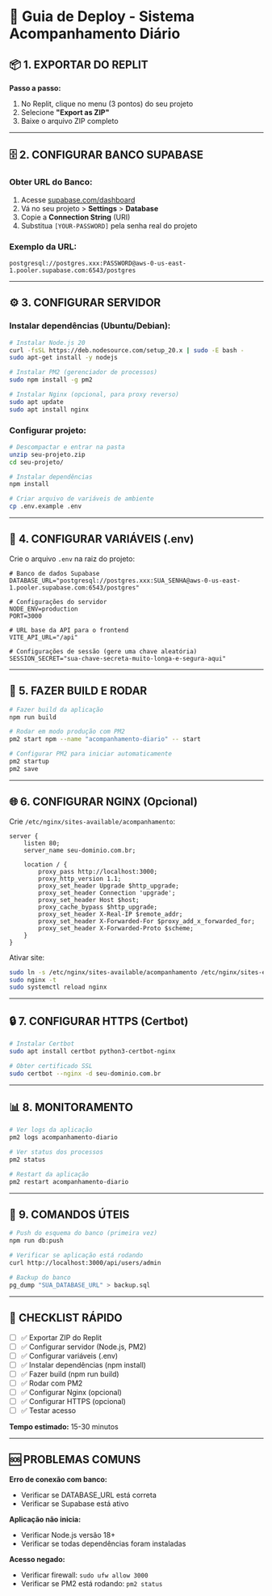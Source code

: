 # 🚀 Guia de Deploy - Sistema Acompanhamento Diário

## 📦 1. EXPORTAR DO REPLIT

**Passo a passo:**
1. No Replit, clique no menu (3 pontos) do seu projeto
2. Selecione **"Export as ZIP"**
3. Baixe o arquivo ZIP completo

---

## 🗄️ 2. CONFIGURAR BANCO SUPABASE

### Obter URL do Banco:
1. Acesse [supabase.com/dashboard](https://supabase.com/dashboard)
2. Vá no seu projeto > **Settings** > **Database**
3. Copie a **Connection String** (URI)
4. Substitua `[YOUR-PASSWORD]` pela senha real do projeto

### Exemplo da URL:
```
postgresql://postgres.xxx:PASSWORD@aws-0-us-east-1.pooler.supabase.com:6543/postgres
```

---

## ⚙️ 3. CONFIGURAR SERVIDOR

### Instalar dependências (Ubuntu/Debian):
```bash
# Instalar Node.js 20
curl -fsSL https://deb.nodesource.com/setup_20.x | sudo -E bash -
sudo apt-get install -y nodejs

# Instalar PM2 (gerenciador de processos)
sudo npm install -g pm2

# Instalar Nginx (opcional, para proxy reverso)
sudo apt update
sudo apt install nginx
```

### Configurar projeto:
```bash
# Descompactar e entrar na pasta
unzip seu-projeto.zip
cd seu-projeto/

# Instalar dependências
npm install

# Criar arquivo de variáveis de ambiente
cp .env.example .env
```

---

## 🔧 4. CONFIGURAR VARIÁVEIS (.env)

Crie o arquivo `.env` na raiz do projeto:

```env
# Banco de dados Supabase
DATABASE_URL="postgresql://postgres.xxx:SUA_SENHA@aws-0-us-east-1.pooler.supabase.com:6543/postgres"

# Configurações do servidor
NODE_ENV=production
PORT=3000

# URL base da API para o frontend
VITE_API_URL="/api"

# Configurações de sessão (gere uma chave aleatória)
SESSION_SECRET="sua-chave-secreta-muito-longa-e-segura-aqui"
```

---

## 🚀 5. FAZER BUILD E RODAR

```bash
# Fazer build da aplicação
npm run build

# Rodar em modo produção com PM2
pm2 start npm --name "acompanhamento-diario" -- start

# Configurar PM2 para iniciar automaticamente
pm2 startup
pm2 save
```

---

## 🌐 6. CONFIGURAR NGINX (Opcional)

Crie `/etc/nginx/sites-available/acompanhamento`:

```nginx
server {
    listen 80;
    server_name seu-dominio.com.br;

    location / {
        proxy_pass http://localhost:3000;
        proxy_http_version 1.1;
        proxy_set_header Upgrade $http_upgrade;
        proxy_set_header Connection 'upgrade';
        proxy_set_header Host $host;
        proxy_cache_bypass $http_upgrade;
        proxy_set_header X-Real-IP $remote_addr;
        proxy_set_header X-Forwarded-For $proxy_add_x_forwarded_for;
        proxy_set_header X-Forwarded-Proto $scheme;
    }
}
```

Ativar site:
```bash
sudo ln -s /etc/nginx/sites-available/acompanhamento /etc/nginx/sites-enabled/
sudo nginx -t
sudo systemctl reload nginx
```

---

## 🔒 7. CONFIGURAR HTTPS (Certbot)

```bash
# Instalar Certbot
sudo apt install certbot python3-certbot-nginx

# Obter certificado SSL
sudo certbot --nginx -d seu-dominio.com.br
```

---

## 📊 8. MONITORAMENTO

```bash
# Ver logs da aplicação
pm2 logs acompanhamento-diario

# Ver status dos processos
pm2 status

# Restart da aplicação
pm2 restart acompanhamento-diario
```

---

## 🔧 9. COMANDOS ÚTEIS

```bash
# Push do esquema do banco (primeira vez)
npm run db:push

# Verificar se aplicação está rodando
curl http://localhost:3000/api/users/admin

# Backup do banco
pg_dump "SUA_DATABASE_URL" > backup.sql
```

---

## 📝 CHECKLIST RÁPIDO

- [ ] ✅ Exportar ZIP do Replit
- [ ] ✅ Configurar servidor (Node.js, PM2)
- [ ] ✅ Configurar variáveis (.env)
- [ ] ✅ Instalar dependências (npm install)
- [ ] ✅ Fazer build (npm run build)
- [ ] ✅ Rodar com PM2
- [ ] ✅ Configurar Nginx (opcional)
- [ ] ✅ Configurar HTTPS (opcional)
- [ ] ✅ Testar acesso

**Tempo estimado:** 15-30 minutos

---

## 🆘 PROBLEMAS COMUNS

**Erro de conexão com banco:**
- Verificar se DATABASE_URL está correta
- Verificar se Supabase está ativo

**Aplicação não inicia:**
- Verificar Node.js versão 18+
- Verificar se todas dependências foram instaladas

**Acesso negado:**
- Verificar firewall: `sudo ufw allow 3000`
- Verificar se PM2 está rodando: `pm2 status`